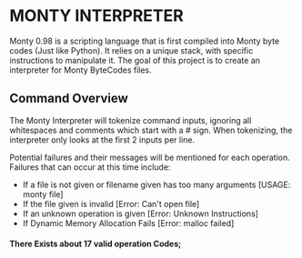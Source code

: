 # MONTY INTERPRETER
Monty 0.98 is a scripting language that is first compiled into Monty byte codes (Just like Python). It relies on a unique stack, with specific instructions to manipulate it. The goal of this project is to create an interpreter for Monty ByteCodes files.

## Command Overview
The Monty Interpreter will tokenize command inputs, ignoring all whitespaces and comments which start with a # sign. When tokenizing, the interpreter only looks at the first 2 inputs per line.

Potential failures and their messages will be mentioned for each operation. Failures that can occur at this time include:
* If a file is not given or filename given has too many arguments [USAGE: monty file] 
* If the file given is invalid [Error: Can't open file]
* If an unknown operation is given [Error: Unknown Instructions]
* If Dynamic Memory Allocation Fails [Error: malloc failed]

#### There Exists about 17 valid operation Codes;


